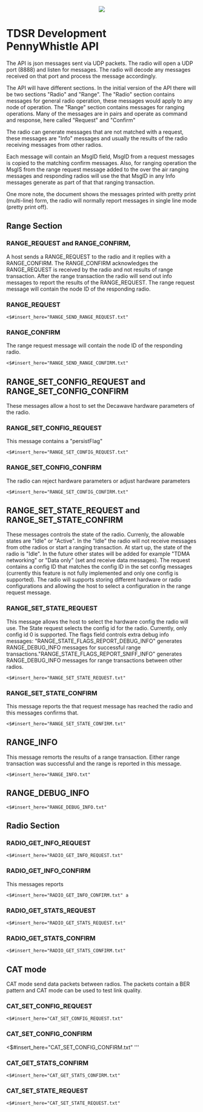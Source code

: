 <p align="center"><img src = "Doc/TDSR_logo_250x134.png"
</p><br>


# TDSR Development  <br>PennyWhistle API<br />
<p>
<script> document.write(new Date().toLocaleDateString()); </script>
</p>


The API is json messages sent via UDP packets. The radio will open a UDP port (8888) and listen for messages. 
The radio will decode any messages received on that port and process the message accordingly. 

The API will have different sections. In the initial version of the API there will be two sections "Radio" and "Range".
The "Radio" section contains messages for general radio operation, these messages would apply to any node of operation. 
The "Range" section contains messages for ranging operations. 
Many of the messages are in pairs and operate as command and response, here called "Request" and "Confirm"


The radio can generate messages that are not matched with a request, these messages are "Info" messages and usually the results of the radio receiving messages from other radios. 


Each message will contain an MsgID field, MsgID from a request messages is copied to the matching confirm messages. Also, for ranging operation the MsgIS from the range request message added to the over the air ranging messages and responding radios will use the that MsgID in any Info messages generate as part of that that ranging transaction. 

One more note, the document shows the messages printed with pretty print (multi-line) form, the radio will normally report messages in single line mode (pretty print off).

<div style="page-break-after: always;"></div>

## Range Section

###  RANGE_REQUEST and RANGE_CONFIRM,  
A host sends a RANGE_REQUEST to the radio and it replies with a RANGE_CONFIRM. The RANGE_CONFIRM acknowledges the RANGE_REQUEST is received by the radio and not results of range transaction. After the range transaction the radio will send out info messages to report the results of the RANGE_REQUEST.
The range request message will contain the node ID of the responding radio. 

### RANGE_REQUEST
```
<$#insert_here="RANGE_SEND_RANGE_REQUEST.txt"
```
### RANGE_CONFIRM
The range request message will contain the node ID of the responding radio.  
```
<$#insert_here="RANGE_SEND_RANGE_CONFIRM.txt"
```

<div style="page-break-after: always;"></div>

##  RANGE_SET_CONFIG_REQUEST and RANGE_SET_CONFIG_CONFIRM
These messages allow a host to set the Decawave hardware parameters of the radio. 



### RANGE_SET_CONFIG_REQUEST
This message contains a "persistFlag"
```
<$#insert_here="RANGE_SET_CONFIG_REQUEST.txt" 
```



### RANGE_SET_CONFIG_CONFIRM
The radio can reject hardware parameters or adjust hardware parameters
```
<$#insert_here="RANGE_SET_CONFIG_CONFIRM.txt" 
```



<div style="page-break-after: always;"></div>

##  RANGE_SET_STATE_REQUEST and RANGE_SET_STATE_CONFIRM
These messages controls the state of the radio. Currenly, the allowable states are "Idle" or "Active". In the "Idle" the radio will not receive messages from othe radios or start a ranging transaction. At start up, the state of the radio is "Idle". In the future other states will be added for example "TDMA networking" or "Data only" (set and receive data messages). The request contains a config ID that matches the config ID in the set config messages (currently this feature is not fully implemented and only one config is supported). 
The radio will supports storing different hardware or radio configurations and allowing the host to select a configuration in the range request message. 


###  RANGE_SET_STATE_REQUEST
This message allows the host to select the hardware config the radio will use. The State request selects the config id for the radio. Currently, only config id 0 is supported.
The flags field controls extra debug info messages:
"RANGE_STATE_FLAGS_REPORT_DEBUG_INFO" generates RANGE_DEBUG_INFO messages for successful range transactions."RANGE_STATE_FLAGS_REPORT_SNIFF_INFO" generates RANGE_DEBUG_INFO messages for range transactions between other radios. 
```
<$#insert_here="RANGE_SET_STATE_REQUEST.txt" 
```


###  RANGE_SET_STATE_CONFIRM
This message reports the that request message has reached the radio and this messages confirms that. 

```
<$#insert_here="RANGE_SET_STATE_CONFIRM.txt" 
```

<div style="page-break-after: always;"></div>

## RANGE_INFO

This message remorts the results of a range transaction. Either range transaction was successful and the range is reported in this message.
```
<$#insert_here="RANGE_INFO.txt" 
```


<div style="page-break-after: always;"></div>

## RANGE_DEBUG_INFO

```
<$#insert_here="RANGE_DEBUG_INFO.txt" 
```



<div style="page-break-after: always;"></div>

## Radio Section

### RADIO_GET_INFO_REQUEST

```
<$#insert_here="RADIO_GET_INFO_REQUEST.txt"
```

### RADIO_GET_INFO_CONFIRM
This messages reports 


```
<$#insert_here="RADIO_GET_INFO_CONFIRM.txt" a
```



<div style="page-break-after: always;"></div>

### RADIO_GET_STATS_REQUEST


```
<$#insert_here="RADIO_GET_STATS_REQUEST.txt" 
```



### RADIO_GET_STATS_CONFIRM

```
<$#insert_here="RADIO_GET_STATS_CONFIRM.txt"
```


<div style="page-break-after: always;"></div>

## CAT mode
CAT mode send data packets between radios. The packets contain a BER pattern and CAT mode can be used to test link quality. 

### CAT_SET_CONFIG_REQUEST


```
<$#insert_here="CAT_SET_CONFIG_REQUEST.txt"
```

### CAT_SET_CONFIG_CONFIRM

<$#insert_here="CAT_SET_CONFIG_CONFIRM.txt" 
'''

### CAT_GET_STATS_CONFIRM
```
<$#insert_here="CAT_GET_STATS_CONFIRM.txt" 
```


### CAT_SET_STATE_REQUEST
```
<$#insert_here="CAT_SET_STATE_REQUEST.txt" 
```